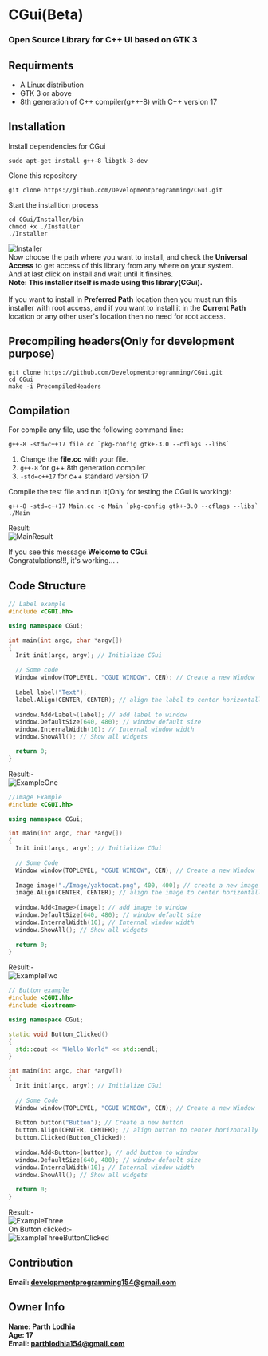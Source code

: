 # CGui(Beta)

### Open Source Library for C++ UI based on GTK 3

## Requirments
* A Linux distribution
* GTK 3 or above
* 8th generation of C++ compiler(g++-8) with C++ version 17

## Installation
Install dependencies for CGui<br>
```
sudo apt-get install g++-8 libgtk-3-dev
```
Clone this repository
```
git clone https://github.com/Developmentprogramming/CGui.git
```
Start the installtion process
```
cd CGui/Installer/bin
chmod +x ./Installer
./Installer
```
![Installer](https://github.com/Developmentprogramming/CGui/blob/master/Examples/Installer.png)<br>
Now choose the path where you want to install, and check the **Universal Access** to get access of this library from any where on your system.<br>
And at last click on install and wait until it finsihes.<br>
**Note: This installer itself is made using this library(CGui).**<br><br>
If you want to install in **Preferred Path** location then you must run this installer with root access, and if you want to install it in the **Current Path** location or any other user's location then no need for root access.

## Precompiling headers(Only for development purpose)
```
git clone https://github.com/Developmentprogramming/CGui.git
cd CGui
make -i PrecompiledHeaders
```

## Compilation
For compile any file, use the following command line:<br>
```
g++-8 -std=c++17 file.cc `pkg-config gtk+-3.0 --cflags --libs`
```
1. Change the **file.cc** with your file.<br>
2. ```g++-8``` for g++ 8th generation compiler<br>
3. ```-std=c++17``` for c++ standard version 17<br>

Compile the test file and run it(Only for testing the CGui is working): <br>
```
g++-8 -std=c++17 Main.cc -o Main `pkg-config gtk+-3.0 --cflags --libs`
./Main
```
Result:<br>
![MainResult](https://github.com/Developmentprogramming/CGui/blob/master/Examples/MainResult.png)<br>

If you see this message **Welcome to CGui**.<br>
Congratulations!!!, it's working... .

## Code Structure
```C++
// Label example
#include <CGUI.hh>

using namespace CGui;

int main(int argc, char *argv[])
{
  Init init(argc, argv); // Initialize CGui
  
  // Some code
  Window window(TOPLEVEL, "CGUI WINDOW", CEN); // Create a new Window
  
  Label label("Text");
  label.Align(CENTER, CENTER); // align the label to center horizontally and vertically
  
  window.Add<Label>(label); // add label to window
  window.DefaultSize(640, 480); // window default size
  window.InternalWidth(10); // Internal window width
  window.ShowAll(); // Show all widgets

  return 0;
}
```
Result:-<br>
![ExampleOne](https://github.com/Developmentprogramming/CGui/blob/master/Examples/ExampleOne.png)

```C++
//Image Example
#include <CGUI.hh>

using namespace CGui;

int main(int argc, char *argv[])
{
  Init init(argc, argv); // Initialize CGui
  
  // Some Code
  Window window(TOPLEVEL, "CGUI WINDOW", CEN); // Create a new Window
  
  Image image("./Image/yaktocat.png", 400, 400); // create a new image at scale of 400X400
  image.Align(CENTER, CENTER); // align the image to center horizontally and vertically
  
  window.Add<Image>(image); // add image to window
  window.DefaultSize(640, 480); // window default size
  window.InternalWidth(10); // Internal window width
  window.ShowAll(); // Show all widgets 
  
  return 0;
}
```
Result:- <br>
![ExampleTwo](https://github.com/Developmentprogramming/CGui/blob/master/Examples/ExampleTwo.png)

```C++ 
// Button example
#include <CGUI.hh>
#include <iostream>

using namespace CGui;

static void Button_Clicked()
{
  std::cout << "Hello World" << std::endl;
}

int main(int argc, char *argv[])
{
  Init init(argc, argv); // Initialize CGui
  
  // Some Code
  Window window(TOPLEVEL, "CGUI WINDOW", CEN); // Create a new Window
  
  Button button("Button"); // Create a new button
  button.Align(CENTER, CENTER); // align button to center horizontally and vertically
  button.Clicked(Button_Clicked);
  
  window.Add<Button>(button); // add button to window
  window.DefaultSize(640, 480); // window default size
  window.InternalWidth(10); // Internal window width
  window.ShowAll(); // Show all widgets
  
  return 0;
}
```
Result:- <br>
![ExampleThree](https://github.com/Developmentprogramming/CGui/blob/master/Examples/ExampleThree.png)<br>
On Button clicked:- <br>
![ExampleThreeButtonClicked](https://github.com/Developmentprogramming/CGui/blob/master/Examples/ExampleThreeButtonClicked.png)

## Contribution
**Email: developmentprogramming154@gmail.com**

## Owner Info
**Name: Parth Lodhia** <br>
**Age: 17** <br>
**Email: parthlodhia154@gmail.com**
